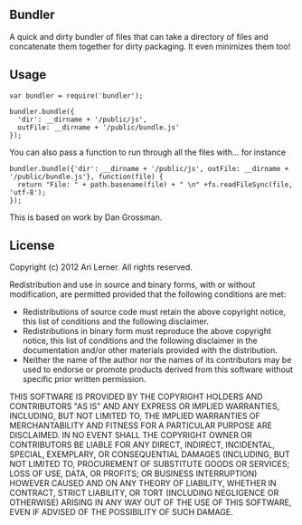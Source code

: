 ## Bundler

A quick and dirty bundler of files that can take a directory of files and concatenate them together for
dirty packaging. It even minimizes them too!

## Usage

    var bundler = require('bundler');

    bundler.bundle({
      'dir': __dirname + '/public/js', 
      outFile: __dirname + '/public/bundle.js'
    });

You can also pass a function to run through all the files with... for instance

    bundler.bundle({'dir': __dirname + '/public/js', outFile: __dirname + '/public/bundle.js'}, function(file) {
      return "File: " + path.basename(file) + " \n" +fs.readFileSync(file, 'utf-8');
    });

This is based on work by Dan Grossman.

## License

Copyright (c) 2012 Ari Lerner. All rights reserved.

Redistribution and use in source and binary forms, with or without modification, are permitted provided that the following conditions are met:

* Redistributions of source code must retain the above copyright notice, this list of conditions and the following disclaimer.
* Redistributions in binary form must reproduce the above copyright notice, this list of conditions and the following disclaimer in the documentation and/or other materials provided with the distribution.
* Neither the name of the author nor the names of its contributors may be used to endorse or promote products derived from this software without specific prior written permission.

THIS SOFTWARE IS PROVIDED BY THE COPYRIGHT HOLDERS AND CONTRIBUTORS "AS IS" AND ANY EXPRESS OR IMPLIED WARRANTIES, INCLUDING, BUT NOT LIMITED TO, THE IMPLIED WARRANTIES OF MERCHANTABILITY AND FITNESS FOR A PARTICULAR PURPOSE ARE DISCLAIMED. IN NO EVENT SHALL THE COPYRIGHT OWNER OR CONTRIBUTORS BE LIABLE FOR ANY DIRECT, INDIRECT, INCIDENTAL, SPECIAL, EXEMPLARY, OR CONSEQUENTIAL DAMAGES (INCLUDING, BUT NOT LIMITED TO, PROCUREMENT OF SUBSTITUTE GOODS OR SERVICES; LOSS OF USE, DATA, OR PROFITS; OR BUSINESS INTERRUPTION) HOWEVER CAUSED AND ON ANY THEORY OF LIABILITY, WHETHER IN CONTRACT, STRICT LIABILITY, OR TORT (INCLUDING NEGLIGENCE OR OTHERWISE) ARISING IN ANY WAY OUT OF THE USE OF THIS SOFTWARE, EVEN IF ADVISED OF THE POSSIBILITY OF SUCH DAMAGE.

